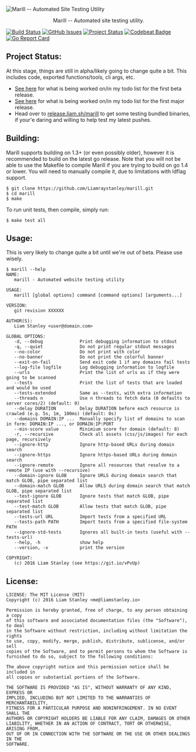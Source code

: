 ![Marill -- Automated Site Testing Utility](https://i.imgur.com/HYZ3biA.png)
<p align="center">Marill -- Automated site testing utility.</p>

[![Build Status](https://travis-ci.org/Liamraystanley/marill.svg?branch=master)](https://travis-ci.org/Liamraystanley/marill)
[![GitHub Issues](https://img.shields.io/github/issues/Liamraystanley/marill.svg)](https://github.com/Liamraystanley/marill/issues)
[![Project Status](https://img.shields.io/badge/status-alpha-red.svg)](https://github.com/Liamraystanley/marill/commits/master)
[![Codebeat Badge](https://codebeat.co/badges/4653f785-83ec-4b21-bf0c-b519b20c89d6)](https://codebeat.co/projects/github-com-liamraystanley-marill)
[![Go Report Card](https://goreportcard.com/badge/github.com/Liamraystanley/marill)](https://goreportcard.com/report/github.com/Liamraystanley/marill)

## Project Status:
At this stage, things are still in alpha/likely going to change quite a bit. This includes code, exported functions/tools, cli args, etc.

   * [See here](https://github.com/Liamraystanley/marill/projects/1) for what is being worked on/in my todo list for the first beta release.
   * [See here](https://github.com/Liamraystanley/marill/projects/2) for what is being worked on/in my todo list for the first major release.
   * Head over to [release.liam.sh/marill](https://release.liam.sh/marill/?sort=time&order=desc) to get some testing bundled binaries, if your'e daring and willing to help test my latest pushes.

## Building:
Marill supports building on 1.3+ (or even possibly older), however it is recommended to build on the latest go release. Note that you will not be able to use the Makefile to compile Marill if you are trying to build on go 1.4 or lower. You will need to manually compile it, due to limitations with ldflag support.

```
$ git clone https://github.com/Liamraystanley/marill.git
$ cd marill
$ make
```

To run unit tests, then compile, simply run:

```
$ make test all
```

## Usage:
This is very likely to change quite a bit until we're out of beta. Please use wisely.

```
$ marill --help
NAME:
   marill - Automated website testing utility

USAGE:
   marill [global options] command [command options] [arguments...]
   
VERSION:
   git revision XXXXXX
   
AUTHOR(S):
   Liam Stanley <user@domain.com> 
   
GLOBAL OPTIONS:
   -d, --debug              Print debugging information to stdout
   -q, --quiet              Do not print regular stdout messages
   --no-color               Do not print with color
   --no-banner              Do not print the colorful banner
   --exit-on-fail           Send exit code 1 if any domains fail tests
   --log-file logfile       Log debugging information to logfile
   --urls                   Print the list of urls as if they were going to be scanned
   --tests                  Print the list of tests that are loaded and would be used
   --tests-extended         Same as --tests, with extra information
   --threads n              Use n threads to fetch data (0 defaults to server cores/2) (default: 0)
   --delay DURATION         Delay DURATION before each resource is crawled (e.g. 5s, 1m, 100ms) (default: 0s)
   --domains DOMAIN:IP ...  Manually specify list of domains to scan in form: DOMAIN:IP ..., or DOMAIN:IP:PORT
   --min-score value        Minimium score for domain (default: 8)
   -r, --recursive          Check all assets (css/js/images) for each page, recursively
   --ignore-http            Ignore http-based URLs during domain search
   --ignore-https           Ignore https-based URLs during domain search
   --ignore-remote          Ignore all resources that resolve to a remote IP (use with --recursive)
   --domain-ignore GLOB     Ignore URLS during domain search that match GLOB, pipe separated list
   --domain-match GLOB      Allow URLS during domain search that match GLOB, pipe separated list
   --test-ignore GLOB       Ignore tests that match GLOB, pipe separated list
   --test-match GLOB        Allow tests that match GLOB, pipe separated list
   --tests-url URL          Import tests from a specified URL
   --tests-path PATH        Import tests from a specified file-system PATH
   --ignore-std-tests       Ignores all built-in tests (useful with --tests-url)
   --help, -h               show help
   --version, -v            print the version
   
COPYRIGHT:
   (c) 2016 Liam Stanley (see https://git.io/vPvUp)
```

## License:

    LICENSE: The MIT License (MIT)
    Copyright (c) 2016 Liam Stanley <me@liamstanley.io>

    Permission is hereby granted, free of charge, to any person obtaining a copy
    of this software and associated documentation files (the "Software"), to deal
    in the Software without restriction, including without limitation the rights
    to use, copy, modify, merge, publish, distribute, sublicense, and/or sell
    copies of the Software, and to permit persons to whom the Software is
    furnished to do so, subject to the following conditions:
    
    The above copyright notice and this permission notice shall be included in
    all copies or substantial portions of the Software.
    
    THE SOFTWARE IS PROVIDED "AS IS", WITHOUT WARRANTY OF ANY KIND, EXPRESS OR
    IMPLIED, INCLUDING BUT NOT LIMITED TO THE WARRANTIES OF MERCHANTABILITY,
    FITNESS FOR A PARTICULAR PURPOSE AND NONINFRINGEMENT. IN NO EVENT SHALL THE
    AUTHORS OR COPYRIGHT HOLDERS BE LIABLE FOR ANY CLAIM, DAMAGES OR OTHER
    LIABILITY, WHETHER IN AN ACTION OF CONTRACT, TORT OR OTHERWISE, ARISING FROM,
    OUT OF OR IN CONNECTION WITH THE SOFTWARE OR THE USE OR OTHER DEALINGS IN THE
    SOFTWARE.
